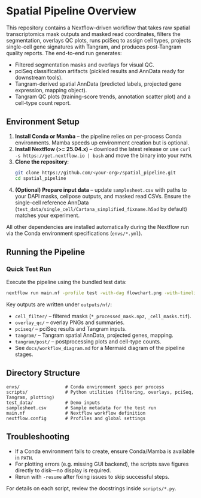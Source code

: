 # Spatial Pipeline Overview

This repository contains a Nextflow-driven workflow that takes raw spatial transcriptomics mask outputs and masked read coordinates, filters the segmentation, overlays QC plots, runs pciSeq to assign cell types, projects single-cell gene signatures with Tangram, and produces post-Tangram quality reports. The end-to-end run generates:

- Filtered segmentation masks and overlays for visual QC.
- pciSeq classification artifacts (pickled results and AnnData ready for downstream tools).
- Tangram-derived spatial AnnData (predicted labels, projected gene expression, mapping object).
- Tangram QC plots (training-score trends, annotation scatter plot) and a cell-type count report.

## Environment Setup

1. **Install Conda or Mamba** – the pipeline relies on per-process Conda environments. Mamba speeds up environment creation but is optional.
2. **Install Nextflow (>= 25.04.x)** – download the latest release or use `curl -s https://get.nextflow.io | bash` and move the binary into your `PATH`.
3. **Clone the repository**:
   ```bash
   git clone https://github.com/<your-org>/spatial_pipeline.git
   cd spatial_pipeline
   ```
4. **(Optional) Prepare input data** – update `samplesheet.csv` with paths to your DAPI masks, cellpose outputs, and masked read CSVs. Ensure the single-cell reference AnnData (`test_data/single_cell/Cartana_simplified_fixname.h5ad` by default) matches your experiment.

All other dependencies are installed automatically during the Nextflow run via the Conda environment specifications (`envs/*.yml`).

## Running the Pipeline

### Quick Test Run

Execute the pipeline using the bundled test data:
```bash
nextflow run main.nf -profile test -with-dag flowchart.png -with-timeline timeline.html
```

Key outputs are written under `outputs/nf/`:
- `cell_filter/` – filtered masks (`*_processed_mask.npz`, `_cell_masks.tif`).
- `overlay_qc/` – overlay PNGs and summaries.
- `pciseq/` – pciSeq results and Tangram inputs.
- `tangram/` – Tangram spatial AnnData, projected genes, mapping.
- `tangram/post/` – postprocessing plots and cell-type counts.
- See `docs/workflow_diagram.md` for a Mermaid diagram of the pipeline stages.

## Directory Structure

```
envs/                 # Conda environment specs per process
scripts/              # Python utilities (filtering, overlays, pciSeq, Tangram, plotting)
test_data/            # Demo inputs
samplesheet.csv       # Sample metadata for the test run
main.nf               # Nextflow workflow definition
nextflow.config       # Profiles and global settings
```

## Troubleshooting

- If a Conda environment fails to create, ensure Conda/Mamba is available in `PATH`.
- For plotting errors (e.g. missing GUI backend), the scripts save figures directly to disk—no display is required.
- Rerun with `-resume` after fixing issues to skip successful steps.

For details on each script, review the docstrings inside `scripts/*.py`.
